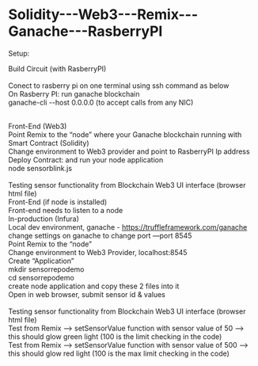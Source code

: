 # Solidity---Web3---Remix---Ganache---RasberryPI

Setup: <br>

Build Circuit (with RasberryPI)  <br>  <br>
Conect to rasberry pi on one terminal using ssh command as below  <br>
On Rasberry PI: run ganache blockchain  <br>
	ganache-cli --host 0.0.0.0 (to accept calls from any NIC) <br>
	 <br>

Front-End (Web3) <br>
	Point Remix to the “node” where your Ganache blockchain running with Smart Contract (Solidity) <br>
		Change environment to Web3 provider and point to RasberryPI Ip address <br>
	Deploy Contract: and run your node application <br>
	  node sensorblink.js <br>
 <br>
Testing sensor functionality from Blockchain Web3 UI interface (browser html file) <br>
Front-End (if node is installed) <br>
	Front-end needs to listen to a node <br>
	In-production (Infura) <br>
	Local dev environment, ganache - https://truffleframework.com/ganache <br>
		change settings on ganache to change port —port 8545 <br>
	Point Remix to the “node” <br>
		Change environment to Web3 Provider, localhost:8545 <br>
	Create “Application” <br>
		mkdir sensorrepodemo <br>
		cd sensorrepodemo <br>
		create node application and copy these 2 files into it <br>
		Open in web browser, submit sensor id & values <br>
 <br>
Testing sensor functionality from Blockchain Web3 UI interface (browser html file) <br>
	Test from Remix —> setSensorValue function with sensor value of 50 —> this should glow green light (100 is the limit checking in the code) <br>
	Test from Remix —> setSensorValue function with sensor value of 500 —> this should glow red light (100 is the max limit checking in the code) <br>
